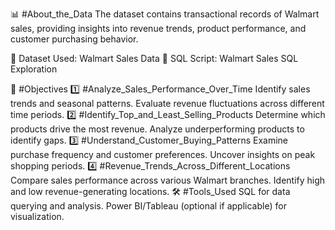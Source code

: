 📊 #About_the_Data
The dataset contains transactional records of Walmart sales, providing insights into revenue trends, product performance, and customer purchasing behavior.

📂 Dataset Used: Walmart Sales Data
📜 SQL Script: Walmart Sales SQL Exploration

🎯 #Objectives
1️⃣ #Analyze_Sales_Performance_Over_Time
Identify sales trends and seasonal patterns.
Evaluate revenue fluctuations across different time periods.
2️⃣ #Identify_Top_and_Least_Selling_Products
Determine which products drive the most revenue.
Analyze underperforming products to identify gaps.
3️⃣ #Understand_Customer_Buying_Patterns
Examine purchase frequency and customer preferences.
Uncover insights on peak shopping periods.
4️⃣ #Revenue_Trends_Across_Different_Locations
Compare sales performance across various Walmart branches.
Identify high and low revenue-generating locations.
🛠 #Tools_Used
SQL for data querying and analysis.
Power BI/Tableau (optional if applicable) for visualization.
